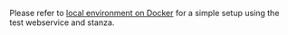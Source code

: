 Please refer to [local environment on Docker](https://bitbucket.org/aokinobu/docker-glytoucan) for a simple setup using the test webservice and stanza.